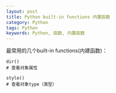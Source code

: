 ```yaml
---
layout: post
title: Python built-in functions 内置函数
category: Python
tags: Python
keywords: Python, 函数, 内置函数
---
```


最常用的几个built-in functions(内建函数)：

```
dir()
# 查看对象属性

style()
# 查看对象type（类型）

```
